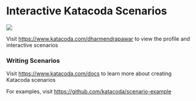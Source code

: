 # Interactive Katacoda Scenarios

[![](http://shields.katacoda.com/katacoda/dharmendrapawar/count.svg)](https://www.katacoda.com/dharmendrapawar "Get your profile on Katacoda.com")

Visit https://www.katacoda.com/dharmendrapawar to view the profile and interactive scenarios

### Writing Scenarios
Visit https://www.katacoda.com/docs to learn more about creating Katacoda scenarios

For examples, visit https://github.com/katacoda/scenario-example
